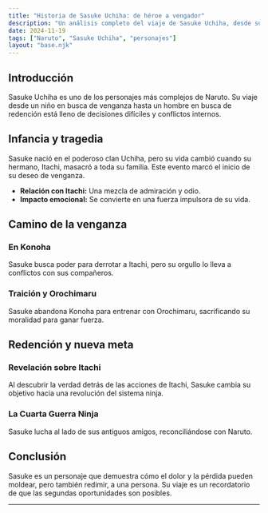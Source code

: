 ```yaml
---
title: "Historia de Sasuke Uchiha: de héroe a vengador"
description: "Un análisis completo del viaje de Sasuke Uchiha, desde sus motivaciones iniciales hasta su redención."
date: 2024-11-19
tags: ["Naruto", "Sasuke Uchiha", "personajes"]
layout: "base.njk"
---
```


## Introducción

Sasuke Uchiha es uno de los personajes más complejos de Naruto. Su viaje desde un niño en busca de venganza hasta un hombre en busca de redención está lleno de decisiones difíciles y conflictos internos.

## Infancia y tragedia

Sasuke nació en el poderoso clan Uchiha, pero su vida cambió cuando su hermano, Itachi, masacró a toda su familia. Este evento marcó el inicio de su deseo de venganza.

- **Relación con Itachi:** Una mezcla de admiración y odio.
- **Impacto emocional:** Se convierte en una fuerza impulsora de su vida.

## Camino de la venganza

### En Konoha
Sasuke busca poder para derrotar a Itachi, pero su orgullo lo lleva a conflictos con sus compañeros.

### Traición y Orochimaru
Sasuke abandona Konoha para entrenar con Orochimaru, sacrificando su moralidad para ganar fuerza.

## Redención y nueva meta

### Revelación sobre Itachi
Al descubrir la verdad detrás de las acciones de Itachi, Sasuke cambia su objetivo hacia una revolución del sistema ninja.

### La Cuarta Guerra Ninja
Sasuke lucha al lado de sus antiguos amigos, reconciliándose con Naruto.

## Conclusión

Sasuke es un personaje que demuestra cómo el dolor y la pérdida pueden moldear, pero también redimir, a una persona. Su viaje es un recordatorio de que las segundas oportunidades son posibles.

---


